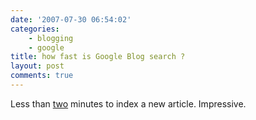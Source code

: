 ```yaml
---
date: '2007-07-30 06:54:02'
categories:
    - blogging
    - google
title: how fast is Google Blog search ?
layout: post
comments: true
---
```

Less than
[two](http://picasaweb.google.com/nbrightside/Blog/photo#5093126321150019394)
minutes to index a new article. Impressive.
